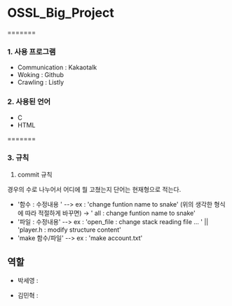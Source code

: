 # OSSL_Big_Project
=======

### 1. 사용 프로그램
- Communication : Kakaotalk
- Woking : Github
- Crawling : Listly



### 2. 사용된 언어
 - C
 - HTML
 
=======


### 3. 규칙
1) commit 규칙

경우의 수로 나누어서 
어디에 뭘 고쳤는지
단어는 현재형으로 적는다.

- '함수 : 수정내용 '  --> ex : 'change funtion name to snake' (위의 생각한 형식에 따라 적절하게 바꾸면) -> ' all : change funtion name to snake'
- '파일 : 수정내용'   --> ex : 'open_file : change stack reading file ... '  || 'player.h : modify structure content' 
- 'make 함수/파일'    --> ex : 'make account.txt'





## 역할

- 박세영 : 


- 김민혁 :
